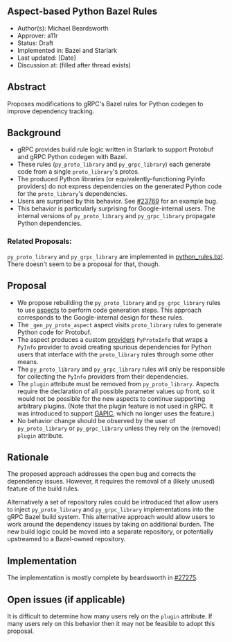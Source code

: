 Aspect-based Python Bazel Rules
----
* Author(s): Michael Beardsworth
* Approver: a11r
* Status: Draft
* Implemented in: Bazel and Starlark
* Last updated: [Date]
* Discussion at: <google group thread> (filled after thread exists)

## Abstract

Proposes modifications to gRPC's Bazel rules for Python codegen to improve
dependency tracking.

## Background

* gRPC provides build rule logic written in Starlark to support Protobuf and gRPC Python codegen with Bazel.
* These rules (`py_proto_library` and `py_grpc_library`) each generate code from a single `proto_library`'s protos.
* The produced Python libraries (or equivalently-functioning PyInfo providers) do not express dependencies on the generated Python code for the `proto_library`'s dependencies.
* Users are surprised by this behavior. See [#23769](https://github.com/grpc/grpc/issues/23769) for an example bug.
* This behavior is particularly surprising for Google-internal users. The internal versions of `py_proto_library` and `py_grpc_library` propagate Python dependencies.

### Related Proposals:
`py_proto_library` and `py_grpc_library` are implemented in [python_rules.bzl](https://github.com/grpc/grpc/blob/bazel/python_rules.bzl). There doesn't seem to be a proposal for that, though.

## Proposal

* We propose rebuilding the `py_proto_library` and `py_grpc_library` rules to use [aspects](https://docs.bazel.build/versions/main/skylark/aspects.html) to perform code generation steps.
  This approach corresponds to the Google-internal design for these rules.
* The `_gen_py_proto_aspect` aspect visits `proto_library` rules to generate Python code for Protobuf.
* The aspect produces a custom [providers](https://docs.bazel.build/versions/main/skylark/rules.html#providers) `PyProtoInfo` that wraps a `PyInfo` provider to avoid creating spurious dependencies for Python users that interface with the `proto_library` rules through some other means.
* The `py_proto_library` and `py_grpc_library` rules will only be responsible for collecting the `PyInfo` providers from their dependencies.
* The `plugin` attribute must be removed from `py_proto_library`. Aspects require the declaration of all possible parameter values up front, so it would not be possible for the new aspects to continue supporting arbitrary plugins. (Note that the plugin feature is not used in gRPC. It was introduced to support [GAPIC](https://github.com/googleapis/gapic-generator-python), which no longer uses the feature.)
* No behavior change should be observed by the user of `py_proto_library` or `py_grpc_library` unless they rely on the (removed) `plugin` attribute.

## Rationale

The proposed approach addresses the open bug and corrects the dependency issues. However, it requires the removal of a (likely unused) feature of the build rules.

Alternatively a set of repository rules could be introduced that allow users to inject `py_proto_library` and `py_grpc_library` implementations into the gRPC Bazel build system.
This alternative approach would allow users to work around the dependency issues by taking on additional burden.
The new build logic could be moved into a separate repository, or potentially upstreamed to a Bazel-owned repository.

## Implementation

The implementation is mostly complete by beardsworth in [#27275](https://github.com/grpc/grpc/pull/27275).

## Open issues (if applicable)

It is difficult to determine how many users rely on the `plugin` attribute. If many users rely on this behavior then it may not be feasible to adopt this proposal.
